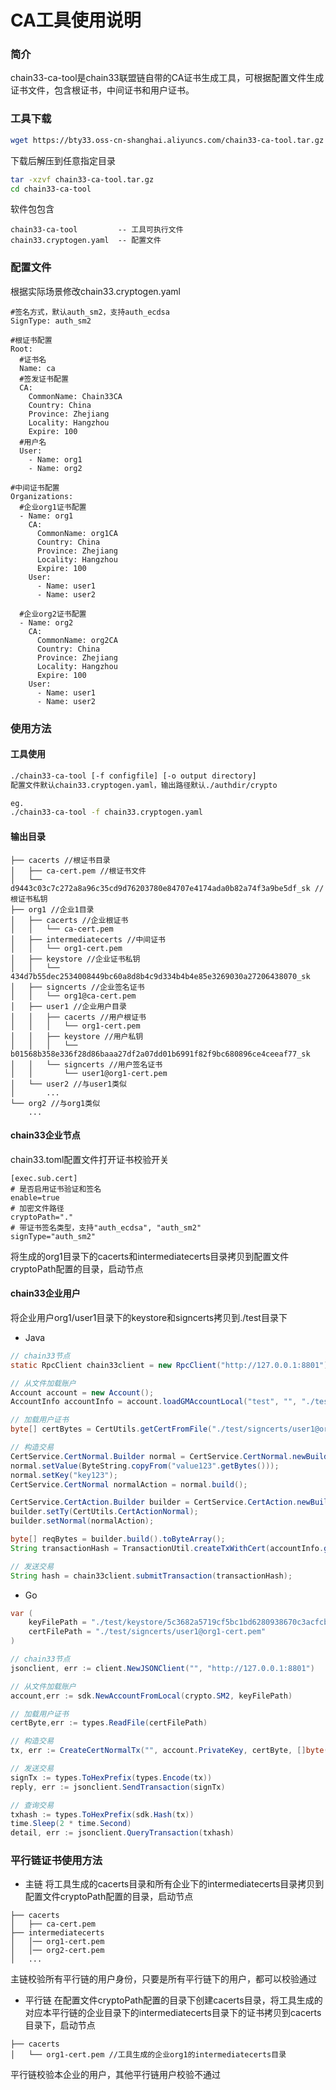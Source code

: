 # CA工具使用说明

### 简介
chain33-ca-tool是chain33联盟链自带的CA证书生成工具，可根据配置文件生成证书文件，包含根证书，中间证书和用户证书。

### 工具下载

```bash
wget https://bty33.oss-cn-shanghai.aliyuncs.com/chain33-ca-tool.tar.gz
```

下载后解压到任意指定目录
```bash
tar -xzvf chain33-ca-tool.tar.gz
cd chain33-ca-tool
```

软件包包含
```text
chain33-ca-tool         -- 工具可执行文件
chain33.cryptogen.yaml  -- 配置文件
```

### 配置文件
根据实际场景修改chain33.cryptogen.yaml
```text
#签名方式，默认auth_sm2，支持auth_ecdsa
SignType: auth_sm2

#根证书配置
Root:
  #证书名
  Name: ca
  #签发证书配置
  CA:
    CommonName: Chain33CA
    Country: China
    Province: Zhejiang
    Locality: Hangzhou
    Expire: 100
  #用户名
  User:
    - Name: org1
    - Name: org2

#中间证书配置
Organizations:
  #企业org1证书配置
  - Name: org1
    CA:
      CommonName: org1CA
      Country: China
      Province: Zhejiang
      Locality: Hangzhou
      Expire: 100
    User:
      - Name: user1
      - Name: user2

  #企业org2证书配置
  - Name: org2
    CA:
      CommonName: org2CA
      Country: China
      Province: Zhejiang
      Locality: Hangzhou
      Expire: 100
    User:
      - Name: user1
      - Name: user2
```

### 使用方法

#### 工具使用
```bash
./chain33-ca-tool [-f configfile] [-o output directory]
配置文件默认chain33.cryptogen.yaml，输出路径默认./authdir/crypto

eg.
./chain33-ca-tool -f chain33.cryptogen.yaml
```

#### 输出目录
```text
├── cacerts //根证书目录
│   ├── ca-cert.pem //根证书文件
│   └── d9443c03c7c272a8a96c35cd9d76203780e84707e4174ada0b82a74f3a9be5df_sk //根证书私钥
├── org1 //企业1目录
│   ├── cacerts //企业根证书
│   │   └── ca-cert.pem
│   ├── intermediatecerts //中间证书
│   │   └── org1-cert.pem
│   ├── keystore //企业证书私钥 
│   │   └── 434d7b55dec2534008449bc60a8d8b4c9d334b4b4e85e3269030a27206438070_sk
│   ├── signcerts //企业签名证书
│   │   └── org1@ca-cert.pem
│   ├── user1 //企业用户目录
│   │   ├── cacerts //用户根证书
│   │   │   └── org1-cert.pem
│   │   ├── keystore //用户私钥
│   │   │   └── b01568b358e336f28d86baaa27df2a07dd01b6991f82f9bc680896ce4ceeaf77_sk
│   │   └── signcerts //用户签名证书 
│   │       └── user1@org1-cert.pem
│   └── user2 //与user1类似
│       ...
└── org2 //与org1类似
    ...

```

#### chain33企业节点
chain33.toml配置文件打开证书校验开关
```text
[exec.sub.cert]
# 是否启用证书验证和签名
enable=true
# 加密文件路径
cryptoPath="."
# 带证书签名类型，支持"auth_ecdsa", "auth_sm2"
signType="auth_sm2"
```

将生成的org1目录下的cacerts和intermediatecerts目录拷贝到配置文件cryptoPath配置的目录，启动节点


#### chain33企业用户
将企业用户org1/user1目录下的keystore和signcerts拷贝到./test目录下

* Java

```java
// chain33节点
static RpcClient chain33client = new RpcClient("http://127.0.0.1:8801");

// 从文件加载账户
Account account = new Account();
AccountInfo accountInfo = account.loadGMAccountLocal("test", "", "./test/keystore/b01568b358e336f28d86baaa27df2a07dd01b6991f82f9bc680896ce4ceeaf77_sk");

// 加载用户证书
byte[] certBytes = CertUtils.getCertFromFile("./test/signcerts/user1@org1-cert.pem");

// 构造交易
CertService.CertNormal.Builder normal = CertService.CertNormal.newBuilder();
normal.setValue(ByteString.copyFrom("value123".getBytes()));
normal.setKey("key123");
CertService.CertNormal normalAction = normal.build();

CertService.CertAction.Builder builder = CertService.CertAction.newBuilder();
builder.setTy(CertUtils.CertActionNormal);
builder.setNormal(normalAction);

byte[] reqBytes = builder.build().toByteArray();
String transactionHash = TransactionUtil.createTxWithCert(accountInfo.getPrivateKey(), "cert", reqBytes, SignType.SM2, certBytes, "ca test".getBytes());

// 发送交易
String hash = chain33client.submitTransaction(transactionHash);
```

* Go

```java
var (
	keyFilePath = "./test/keystore/5c3682a5719cf5bc1bd6280938670c3acfcb67cc15744a7b9b348066795a4e62_sk"
	certFilePath = "./test/signcerts/user1@org1-cert.pem"
)

// chain33节点
jsonclient, err := client.NewJSONClient("", "http://127.0.0.1:8801")

// 从文件加载账户
account,err := sdk.NewAccountFromLocal(crypto.SM2, keyFilePath)

// 加载用户证书
certByte,err := types.ReadFile(certFilePath)

// 构造交易
tx, err := CreateCertNormalTx("", account.PrivateKey, certByte, []byte("cert test"), "key1", []byte("value1"))

// 发送交易
signTx := types.ToHexPrefix(types.Encode(tx))
reply, err := jsonclient.SendTransaction(signTx)

// 查询交易
txhash := types.ToHexPrefix(sdk.Hash(tx))
time.Sleep(2 * time.Second)
detail, err := jsonclient.QueryTransaction(txhash)
```

### 平行链证书使用方法

* 主链
将工具生成的cacerts目录和所有企业下的intermediatecerts目录拷贝到配置文件cryptoPath配置的目录，启动节点
```text
├── cacerts 
│   ├── ca-cert.pem 
├── intermediatecerts
│   │── org1-cert.pem
│   │── org2-cert.pem
│   ...
```
主链校验所有平行链的用户身份，只要是所有平行链下的用户，都可以校验通过


* 平行链
在配置文件cryptoPath配置的目录下创建cacerts目录，将工具生成的对应本平行链的企业目录下的intermediatecerts目录下的证书拷贝到cacerts目录下，启动节点
```text
├── cacerts 
│   └── org1-cert.pem //工具生成的企业org1的intermediatecerts目录
```
平行链校验本企业的用户，其他平行链用户校验不通过